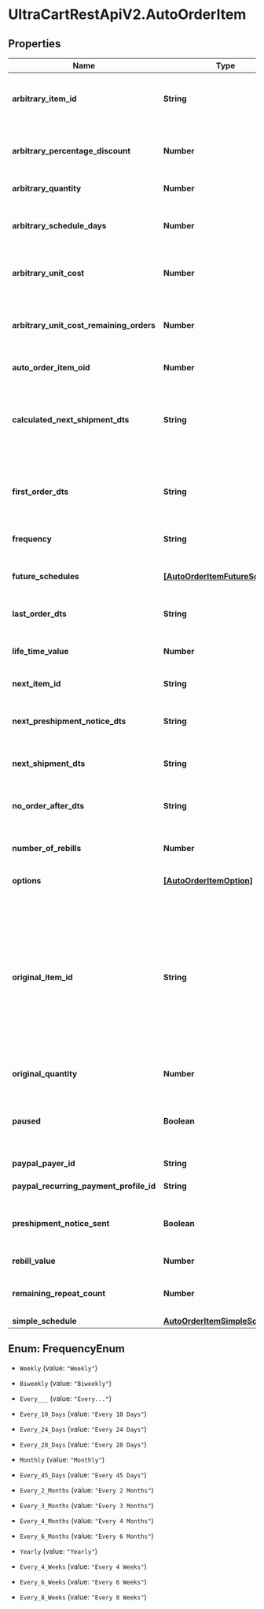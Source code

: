# UltraCartRestApiV2.AutoOrderItem

## Properties
Name | Type | Description | Notes
------------ | ------------- | ------------- | -------------
**arbitrary_item_id** | **String** | Arbitrary item id that should be rebilled instead of the normal schedule | [optional] 
**arbitrary_percentage_discount** | **Number** | An arbitrary percentage discount to provide on future rebills | [optional] 
**arbitrary_quantity** | **Number** | Arbitrary quantity to rebill | [optional] 
**arbitrary_schedule_days** | **Number** | The number of days to rebill if the frequency is set to an arbitrary number of days | [optional] 
**arbitrary_unit_cost** | **Number** | Arbitrary unit cost that rebills of this item should occur at | [optional] 
**arbitrary_unit_cost_remaining_orders** | **Number** | The number of rebills to give the arbitrary unit cost on before reverting to normal pricing. | [optional] 
**auto_order_item_oid** | **Number** | Primary key of AutoOrderItem | [optional] 
**calculated_next_shipment_dts** | **String** | Calculated Date/time that this item is scheduled to rebill.  Will be null if no more shipments are going to occur on this item | [optional] 
**first_order_dts** | **String** | Date/time of the first order of this item.  Null if item added to auto order and has not been rebilled yet. | [optional] 
**frequency** | **String** | Frequency of the rebill if not a fixed schedule | [optional] 
**future_schedules** | [**[AutoOrderItemFutureSchedule]**](AutoOrderItemFutureSchedule.md) | The future rebill schedule for this item up to the next ten rebills | [optional] 
**last_order_dts** | **String** | Date/time of the last order of this item | [optional] 
**life_time_value** | **Number** | The life time value of this item including the original purchase | [optional] 
**next_item_id** | **String** | Calculated next item id | [optional] 
**next_preshipment_notice_dts** | **String** | The date/time of when the next pre-shipment notice should be sent | [optional] 
**next_shipment_dts** | **String** | Date/time that this item is scheduled to rebill | [optional] 
**no_order_after_dts** | **String** | Date/time after which no additional rebills of this item should occur | [optional] 
**number_of_rebills** | **Number** | The number of times this item has rebilled | [optional] 
**options** | [**[AutoOrderItemOption]**](AutoOrderItemOption.md) | Options associated with this item | [optional] 
**original_item_id** | **String** | The original item id purchased.  This item controls scheduling.  If you wish to modify a schedule, for example, from monthly to yearly, change this item from your monthly item to your yearly item, and then change the next_shipment_dts to your desired date. | [optional] 
**original_quantity** | **Number** | The original quantity purchased | [optional] 
**paused** | **Boolean** | True if paused.  This field is an object instead of a primitive for backwards compatibility. | [optional] 
**paypal_payer_id** | **String** | The PayPal Payer ID tied to this item | [optional] 
**paypal_recurring_payment_profile_id** | **String** | The PayPal Profile ID tied to this item | [optional] 
**preshipment_notice_sent** | **Boolean** | True if the preshipment notice associated with the next rebill has been sent | [optional] 
**rebill_value** | **Number** | The value of the rebills of this item | [optional] 
**remaining_repeat_count** | **Number** | The number of rebills remaining before this item is complete | [optional] 
**simple_schedule** | [**AutoOrderItemSimpleSchedule**](AutoOrderItemSimpleSchedule.md) |  | [optional] 


<a name="FrequencyEnum"></a>
## Enum: FrequencyEnum


* `Weekly` (value: `"Weekly"`)

* `Biweekly` (value: `"Biweekly"`)

* `Every___` (value: `"Every..."`)

* `Every_10_Days` (value: `"Every 10 Days"`)

* `Every_24_Days` (value: `"Every 24 Days"`)

* `Every_28_Days` (value: `"Every 28 Days"`)

* `Monthly` (value: `"Monthly"`)

* `Every_45_Days` (value: `"Every 45 Days"`)

* `Every_2_Months` (value: `"Every 2 Months"`)

* `Every_3_Months` (value: `"Every 3 Months"`)

* `Every_4_Months` (value: `"Every 4 Months"`)

* `Every_6_Months` (value: `"Every 6 Months"`)

* `Yearly` (value: `"Yearly"`)

* `Every_4_Weeks` (value: `"Every 4 Weeks"`)

* `Every_6_Weeks` (value: `"Every 6 Weeks"`)

* `Every_8_Weeks` (value: `"Every 8 Weeks"`)




